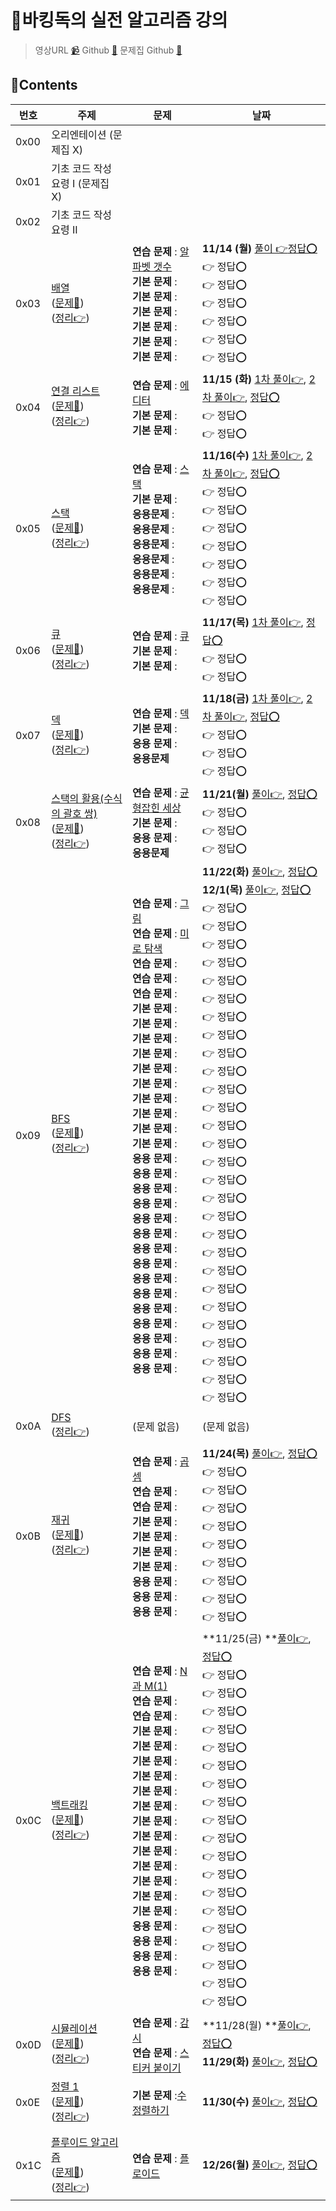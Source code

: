 # 🐶바킹독의 실전 알고리즘 강의

> 영상URL [📹](https://www.youtube.com/playlist?list=PLtqbFd2VIQv4O6D6l9HcD732hdrnYb6CY)
> Github [🔗](https://github.com/encrypted-def/basic-algo-lecture)
> 문제집 Github [🔗](https://github.com/encrypted-def/basic-algo-lecture/blob/master/workbook.md)

## 📑Contents

| 번호 | 주제                                                         | 문제                                                         | 날짜                                                         |
| ---- | ------------------------------------------------------------ | ------------------------------------------------------------ | ------------------------------------------------------------ |
| 0x00 | 오리엔테이션 (문제집 X)                                      |                                                              |                                                              |
| 0x01 | 기초 코드 작성 요령 I (문제집 X)                             |                                                              |                                                              |
| 0x02 | 기초 코드 작성 요령 II                                       |                                                              |                                                              |
| 0x03 | [배열](https://youtu.be/mBeyFsHqzHg)<br />([문제📑](https://www.acmicpc.net/workbook/view/7307))<br />([정리👉](./0x03_array.md)) | **연습 문제** : [알파벳 갯수](https://www.acmicpc.net/problem/10808)  <br />**기본 문제** : <br />**기본 문제** : <br />**기본 문제** : <br />**기본 문제** : <br />**기본 문제** : <br />**기본 문제** : | **11/14 (월)** [풀이 👉](../acmicpc/10808/10808.md)[정답⭕](./0x03_10808.py)<br />👉 정답⭕️<br />👉 정답⭕️<br />👉 정답⭕️<br />👉 정답⭕️<br />👉 정답⭕️<br />👉 정답⭕️ |
| 0x04 | [연결 리스트](https://youtu.be/C6MX5u7r72E)<br />([문제📑](https://www.acmicpc.net/workbook/view/7308))<br />([정리👉](./0x04_linked_list.md)) | **연습 문제** : [에디터](https://www.acmicpc.net/problem/1406)  <br />**기본 문제** : <br />**기본 문제** : | **11/15 (화)** [1차 풀이👉](../acmicpc/1406/1406.md), [2차 풀이👉](../acmicpc/re_1406/re_1406.md), [정답⭕](./0x04_1406.py)<br />👉 정답⭕️<br />👉 정답⭕️ |
| 0x05 | [스택](https://youtu.be/0DsyCXIN7Wg)<br />([문제📑](https://www.acmicpc.net/workbook/view/7309))<br />([정리👉](./0x05_stack.md)) | **연습 문제** : [스택](https://www.acmicpc.net/problem/10828)<br />**기본 문제** : <br />**응용문제** : <br />**응용문제** : <br />**응용문제** : <br />**응용문제** : <br />**응용문제** : <br />**응용문제** : | **11/16(수)** [1차 풀이👉](../acmicpc/10828/10828.md), [2차 풀이👉](../acmicpc/re_10828/re_10828.md), [정답⭕](./0x05_10828.py)<br />👉 정답⭕️<br />👉 정답⭕️<br />👉 정답⭕️<br />👉 정답⭕️<br />👉 정답⭕️<br />👉 정답⭕️<br />👉 정답⭕️ |
| 0x06 | [큐](https://youtu.be/D_fwSy5tRAY)<br />([문제📑](https://www.acmicpc.net/workbook/view/10845))<br />([정리👉](./0x06_queue.md)) | **연습 문제** : [큐](https://www.acmicpc.net/problem/10845)<br />**기본 문제** : <br />**기본 문제** : | **11/17(목)** [1차 풀이👉](../acmicpc/10845/10845.md), [정답⭕](./0x05_10845.py)<br />👉 정답⭕️<br />👉 정답⭕️ |
| 0x07 | [덱](https://youtu.be/0mEzJ4S1d8o)<br />([문제📑](https://www.acmicpc.net/workbook/view/7311))<br />([정리👉](./0x07_deque.md)) | **연습 문제** : [덱](https://www.acmicpc.net/problem/10866)<br />**기본 문제** : <br />**응용 문제** :<br />**응용문제** | **11/18(금)** [1차 풀이👉](../acmicpc/10866/10866.md), [2차 풀이👉](../acmicpc/re_10866/re_10866.md), [정답⭕](./0x07_10866.py)<br />👉 정답⭕️<br />👉 정답⭕️<br />👉 정답⭕️ |
| 0x08 | [스택의 활용(수식의 괄호 쌍)](https://youtu.be/cdjjk-ryPKc)<br />([문제📑](https://www.acmicpc.net/workbook/view/7312))<br />([정리👉](./0x08_use_of_the_stack.md)) | **연습 문제** : [균형잡힌 세상](https://www.acmicpc.net/problem/4949)<br />**기본 문제** : <br />**응용 문제** :<br />**응용문제** | **11/21(월)** [풀이👉](../acmicpc/4949/4949.md), [정답⭕](./0x08_4949.py)<br />👉 정답⭕️<br />👉 정답⭕️<br />👉 정답⭕️ |
| 0x09 | [BFS](https://youtu.be/ftOmGdm95XI)<br />([문제📑](https://www.acmicpc.net/workbook/view/7313))<br />([정리👉](./0x09_BFS.md)) | **연습 문제** : [그림](https://www.acmicpc.net/problem/1926)<br />**연습 문제** : [미로 탐색](https://www.acmicpc.net/problem/2178)<br />**연습 문제** : <br />**연습 문제** : <br />**연습 문제** : <br />**기본 문제** : <br />**기본 문제** : <br />**기본 문제** : <br />**기본 문제** : <br />**기본 문제** : <br />**기본 문제** : <br />**기본 문제** : <br />**기본 문제** : <br />**기본 문제** : <br />**기본 문제** : <br />**응용 문제** : <br />**응용 문제** : <br />**응용 문제** : <br />**응용 문제** : <br />**응용 문제** : <br />**응용 문제** : <br />**응용 문제** : <br />**응용 문제** : <br />**응용 문제** : <br />**응용 문제** : <br />**응용 문제** : <br />**응용 문제** : <br />**응용 문제** : <br />**응용 문제** : <br />**응용 문제** : <br /> | **11/22(화)** [풀이👉](../acmicpc/1926/1926.md), [정답⭕](./0x09_1926.py)<br />**12/1(목)** [풀이👉](../acmicpc/2178/2178.md), [정답⭕](./0x09_2178.py)<br />👉 정답⭕️<br />👉 정답⭕️<br />👉 정답⭕️<br />👉 정답⭕️<br />👉 정답⭕️<br />👉 정답⭕️<br />👉 정답⭕️<br />👉 정답⭕️<br />👉 정답⭕️<br />👉 정답⭕️<br />👉 정답⭕️<br />👉 정답⭕️<br />👉 정답⭕️<br />👉 정답⭕️<br />👉 정답⭕️<br />👉 정답⭕️<br />👉 정답⭕️<br />👉 정답⭕️<br />👉 정답⭕️<br />👉 정답⭕️<br />👉 정답⭕️<br />👉 정답⭕️<br />👉 정답⭕️<br />👉 정답⭕️<br />👉 정답⭕️<br />👉 정답⭕️<br />👉 정답⭕️<br />👉 정답⭕️<br /> |
| 0x0A | [DFS](https://youtu.be/93jy2yUYfVE)<br />([정리👉](./0x0A_DFS.md)) | (문제 없음)                                                  | (문제 없음)                                                  |
| 0x0B | [재귀](https://youtu.be/8vDDJm5EewM)<br />([문제📑](https://www.acmicpc.net/workbook/view/7314))<br />([정리👉](./0x0B_recursion.md)) | **연습 문제** : [곱셈](https://www.acmicpc.net/problem/1629)<br />**연습 문제** : <br />**연습 문제** : <br />**기본 문제** : <br />**기본 문제** : <br />**기본 문제** : <br />**기본 문제** : <br />**응용 문제** : <br />**응용 문제** :<br />**응용 문제** : | **11/24(목)** [풀이👉](../acmicpc/1629/1629.md), [정답⭕](./0x0B_1629.py)<br />👉 정답⭕️<br />👉 정답⭕️<br />👉 정답⭕️<br />👉 정답⭕️<br />👉 정답⭕️<br />👉 정답⭕️<br />👉 정답⭕️<br />👉 정답⭕️<br />👉 정답⭕️ |
| 0x0C | [백트래킹](https://youtu.be/Enz2csssTCs)<br />([문제📑](https://www.acmicpc.net/workbook/view/7315))<br />([정리👉](./0x0C_backtracking.md)) | **연습 문제** : [N과 M(1)](https://www.acmicpc.net/problem/15649)<br />**연습 문제** : <br />**연습 문제** : <br />**기본 문제** :<br />**기본 문제** :<br />**기본 문제** :<br />**기본 문제** :<br />**기본 문제** :<br />**기본 문제** :<br />**기본 문제** :<br />**기본 문제** :<br />**기본 문제** :<br />**기본 문제** :<br />**기본 문제** :<br />**기본 문제** :<br />**기본 문제** :<br />**응용 문제** :<br />**응용 문제** :<br />**응용 문제** :<br />**응용 문제** : | **11/25(금) **[풀이👉](../acmicpc/15649/15649.md), [정답⭕](./0x0C_15649.py)<br />👉 정답⭕️<br />👉 정답⭕️<br />👉 정답⭕️<br />👉 정답⭕️<br />👉 정답⭕️<br />👉 정답⭕️<br />👉 정답⭕️<br />👉 정답⭕️<br />👉 정답⭕️<br />👉 정답⭕️<br />👉 정답⭕️<br />👉 정답⭕️<br />👉 정답⭕️<br />👉 정답⭕️<br />👉 정답⭕️<br />👉 정답⭕️<br />👉 정답⭕️<br />👉 정답⭕️<br />👉 정답⭕️ |
| 0x0D | [시뮬레이션](https://youtu.be/jZwf4OPlhtk)<br />([문제📑](https://www.acmicpc.net/workbook/view/7316))<br />([정리👉](./0x0D_simulation.md)) | **연습 문제** : [감시](https://www.acmicpc.net/problem/15683)<br />**연습 문제** : [스티커 붙이기](https://www.acmicpc.net/problem/18808) | **11/28(월) **[풀이👉](../acmicpc/15683/15683.md), [정답⭕](./0x0D_15683.py)<br />**11/29(화)** [풀이👉](../acmicpc/18808/18808.md), [정답⭕](./0x0D_18808.py) |
| 0x0E | [정렬 1](https://youtu.be/59fZkZO0Bo4)<br />([문제📑](https://www.acmicpc.net/workbook/view/7317))<br />([정리👉](./0x0E_sort_1.md)) | **기본 문제** :[수 정렬하기](https://www.acmicpc.net/problem/2750)<br /> | **11/30(수)** [풀이👉](../acmicpc/2750/2750.md), [정답⭕](./0x0E_2750.py) |
|      |                                                              |                                                              |                                                              |
| 0x1C | [플루이드 알고리즘](https://youtu.be/dDDy2bEZRA8)<br />([문제📑](https://www.acmicpc.net/workbook/view/10318))<br />([정리👉](./0x1C_floyd_algorithm.md)) | **연습 문제** : [플로이드](https://www.acmicpc.net/problem/11404) | **12/26(월)** [풀이👉](../acmicpc/11404/11404.md), [정답⭕](./0x1C_11404.py) |



